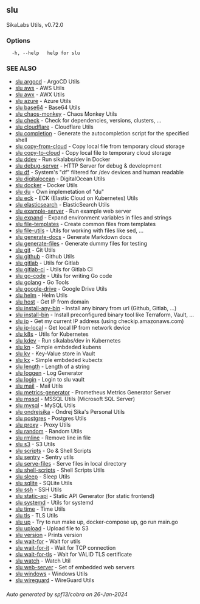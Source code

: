 ## slu

SikaLabs Utils, v0.72.0

### Options

```
  -h, --help   help for slu
```

### SEE ALSO

* [slu argocd](slu_argocd.md)	 - ArgoCD Utils
* [slu aws](slu_aws.md)	 - AWS Utils
* [slu awx](slu_awx.md)	 - AWX Utils
* [slu azure](slu_azure.md)	 - Azure Utils
* [slu base64](slu_base64.md)	 - Base64 Utils
* [slu chaos-monkey](slu_chaos-monkey.md)	 - Chaos Monkey Utils
* [slu check](slu_check.md)	 - Check for dependencies, versions, clusters, ...
* [slu cloudflare](slu_cloudflare.md)	 - Cloudflare Utils
* [slu completion](slu_completion.md)	 - Generate the autocompletion script for the specified shell
* [slu copy-from-cloud](slu_copy-from-cloud.md)	 - Copy local file from temporary cloud storage
* [slu copy-to-cloud](slu_copy-to-cloud.md)	 - Copy local file to temporary cloud storage
* [slu ddev](slu_ddev.md)	 - Run sikalabs/dev in Docker
* [slu debug-server](slu_debug-server.md)	 - HTTP Server for debug & development
* [slu df](slu_df.md)	 - System's "df" filtered for /dev devices and human readable
* [slu digitalocean](slu_digitalocean.md)	 - DigitalOcean Utils
* [slu docker](slu_docker.md)	 - Docker Utils
* [slu du](slu_du.md)	 - Own implemetation of "du"
* [slu eck](slu_eck.md)	 - ECK (Elastic Cloud on Kubernetes) Utils
* [slu elasticsearch](slu_elasticsearch.md)	 - ElasticSearch Utils
* [slu example-server](slu_example-server.md)	 - Run example web server
* [slu expand](slu_expand.md)	 - Expand environment variables in files and strings
* [slu file-templates](slu_file-templates.md)	 - Create common files from templates
* [slu file-utils](slu_file-utils.md)	 - Utils for working with files like sed, ...
* [slu generate-docs](slu_generate-docs.md)	 - Generate Markdown docs
* [slu generate-files](slu_generate-files.md)	 - Generate dummy files for testing
* [slu git](slu_git.md)	 - Git Utils
* [slu github](slu_github.md)	 - Github Utils
* [slu gitlab](slu_gitlab.md)	 - Utils for Gitlab
* [slu gitlab-ci](slu_gitlab-ci.md)	 - Utils for Gitlab CI
* [slu go-code](slu_go-code.md)	 - Utils for writing Go code
* [slu golang](slu_golang.md)	 - Go Tools
* [slu google-drive](slu_google-drive.md)	 - Google Drive Utils
* [slu helm](slu_helm.md)	 - Helm Utils
* [slu host](slu_host.md)	 - Get IP from domain
* [slu install-any-bin](slu_install-any-bin.md)	 - Install any binary from url (Github, Gitlab, ...)
* [slu install-bin](slu_install-bin.md)	 - Install preconfigured binary tool like Terraform, Vault, ...
* [slu ip](slu_ip.md)	 - Get my current IP address (using checkip.amazonaws.com)
* [slu ip-local](slu_ip-local.md)	 - Get local IP from network device
* [slu k8s](slu_k8s.md)	 - Utils for Kubernetes
* [slu kdev](slu_kdev.md)	 - Run sikalabs/dev in Kubernetes
* [slu kn](slu_kn.md)	 - Simple embdeded kubens
* [slu kv](slu_kv.md)	 - Key-Value store in Vault
* [slu kx](slu_kx.md)	 - Simple embdeded kubectx
* [slu length](slu_length.md)	 - Length of a string
* [slu loggen](slu_loggen.md)	 - Log Generator
* [slu login](slu_login.md)	 - Login to slu vault
* [slu mail](slu_mail.md)	 - Mail Utils
* [slu metrics-generator](slu_metrics-generator.md)	 - Prometheus Metrics Generator Server
* [slu mssql](slu_mssql.md)	 - MSSQL Utils (Microsoft SQL Server)
* [slu mysql](slu_mysql.md)	 - MySQL Utils
* [slu ondrejsika](slu_ondrejsika.md)	 - Ondrej Sika's Personal Utils
* [slu postgres](slu_postgres.md)	 - Postgres Utils
* [slu proxy](slu_proxy.md)	 - Proxy Utils
* [slu random](slu_random.md)	 - Random Utils
* [slu rmline](slu_rmline.md)	 - Remove line in file
* [slu s3](slu_s3.md)	 - S3 Utils
* [slu scripts](slu_scripts.md)	 - Go & Shell Scripts
* [slu sentry](slu_sentry.md)	 - Sentry utils
* [slu serve-files](slu_serve-files.md)	 - Serve files in local directory
* [slu shell-scripts](slu_shell-scripts.md)	 - Shell Scripts Utils
* [slu sleep](slu_sleep.md)	 - Sleep Utils
* [slu sqlite](slu_sqlite.md)	 - SQLite Utils
* [slu ssh](slu_ssh.md)	 - SSH Utils
* [slu static-api](slu_static-api.md)	 - Static API Generator (for static frontend)
* [slu systemd](slu_systemd.md)	 - Utils for systemd
* [slu time](slu_time.md)	 - Time Utils
* [slu tls](slu_tls.md)	 - TLS Utils
* [slu up](slu_up.md)	 - Try to run make up, docker-compose up, go run main.go
* [slu upload](slu_upload.md)	 - Upload file to S3
* [slu version](slu_version.md)	 - Prints version
* [slu wait-for](slu_wait-for.md)	 - Wait for utils
* [slu wait-for-it](slu_wait-for-it.md)	 - Wait for TCP connection
* [slu wait-for-tls](slu_wait-for-tls.md)	 - Wait for VALID TLS certificate
* [slu watch](slu_watch.md)	 - Watch Util
* [slu web-server](slu_web-server.md)	 - Set of embedded web servers
* [slu windows](slu_windows.md)	 - Windows Utils
* [slu wireguard](slu_wireguard.md)	 - WireGuard Utils

###### Auto generated by spf13/cobra on 26-Jan-2024
